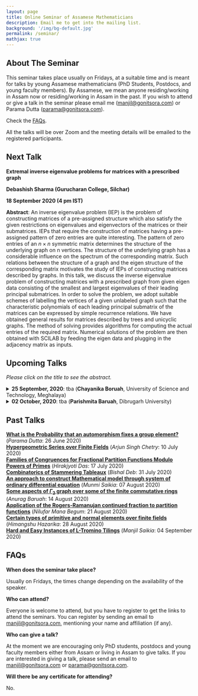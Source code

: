 ```yaml
---
layout: page
title: Online Seminar of Assamese Mathematicians
description: Email me to get into the mailing list.
background: '/img/bg-default.jpg'
permalink: /seminar/
mathjax: true
---
```


## About The Seminar

This seminar takes place usually on Fridays, at a suitable time and is meant for talks by young Assamese mathematicians (PhD Students, Postdocs, and young faculty members). By Assamese, we mean anyone residing/working in Assam now or residing/working in Assam in the past. If you wish to attend or give a talk in the seminar please email me (manjil@gonitsora.com) or Parama Dutta (parama@gonitsora.com).

Check the [FAQs](#faqs).

All the talks will be over Zoom and the meeting details will be emailed to the registered participants.

## Next Talk

**Extremal inverse eigenvalue problems for matrices with a prescribed graph**

**Debashish Sharma (Gurucharan College, Silchar)**

**18 September 2020 (4 pm IST)**

**Abstract**: An inverse eigenvalue problem (IEP) is the problem of constructing matrices of a pre-assigned structure which also satisfy the given restrictions on eigenvalues and eigenvectors of the matrices or their submatrices. IEPs that require the construction of matrices having a pre-assigned pattern of zero entries are quite interesting. The pattern of zero entries of an $n\times n$ symmetric matrix determines the structure of the underlying graph on n vertices. The structure of the underlying graph has a considerable influence on the spectrum of the corresponding matrix. Such relations between the structure of a graph and the eigen structure of the corresponding matrix motivates the study of IEPs of constructing matrices described by graphs. In this talk, we discuss the inverse eigenvalue problem of constructing matrices with a prescribed graph from given eigen data consisting of the smallest and largest eigenvalues of their leading principal submatrices. In order to solve the problem, we adopt suitable schemes of labelling the vertices of a given unlabeled graph such that the characteristic polynomials of each leading principal submatrix of the matrices can be expressed by simple recurrence relations. We have obtained general results for matrices described by trees and unicyclic graphs. The method of solving provides algorithms for computing the actual entries of the required matrix. Numerical solutions of the problem are then obtained with SCILAB by feeding the eigen data and plugging in the adjacency matrix as inputs.


## Upcoming Talks

*Please click on the title to see the abstract.*
 


<details>
  <summary><b>25 September, 2020</b>: tba (<b>Chayanika Boruah</b>, University of Science and Technology, Meghalaya)</summary>

tba
</details>  

<details>
  <summary><b>02 October, 2020</b>: tba (<b>Parishmita Baruah</b>, Dibrugarh University)</summary>

tba
</details> 
  
    
      
      


## Past Talks
  
**[What is the Probability that an automorphism fixes a group element?](/seminar/Parama_Dutta.pdf)** (*Parama Dutta*: 26 June 2020)  
**[Hypergeometric Series over Finite Fields](/seminar/Arjun_Singh_Chetry.pdf)** (*Arjun Singh Chetry*: 10 July 2020)  
**[Families of Congruences for Fractional Partition Functions Modulo Powers of Primes](/seminar/Hirakjyoti_Das.pdf)** (*Hirakjyoti Das*: 17 July 2020)  
**[Combinatorics of Stammering Tableaux](/seminar/Bishal_Deb.pdf)** (*Bishal Deb*: 31 July 2020)  
**[An approach to construct Mathematical model through system of ordinary differential equation](/seminar/Munmi_Saikia.pdf)** (*Munmi Saikia*: 07 August 2020)  
**[Some aspects of $\Gamma_2$ graph over some of the finite commutative rings](/seminar/Anurag_Baruah.pdf)** (*Anurag Baruah*: 14 August 2020)  
**[Application of the Rogers-Ramanujan continued fraction to partition functions](/seminar/Nilufar_Mana_Begum.pdf)** (*Nilufar Mana Begum*: 21 August 2020)  
**[Certain types of primitive and normal elements over finite fields](/seminar/Himangshu_Hazarika.pdf)** (*Himangshu Hazarika*: 28 August 2020)  
**[Hard and Easy Instances of L-Tromino Tilings](/seminar/Manjil_Saikia.pdf)** (*Manjil Saikia*: 04 September 2020)  
      
      



## <a name="faqs"></a>FAQs

**When does the seminar take place?**  

Usually on Fridays, the times change depending on the availability of the speaker.

**Who can attend?**  

Everyone is welcome to attend, but you have to register to get the links to attend the seminars. You can register by sending an email to manjil@gonitsora.com, mentioning your name and affiliation (if any).

**Who can give a talk?**  

At the moment we are encouraging only PhD students, postdocs and young faculty members either from Assam or living in Assam to give talks. If you are interested in giving a talk, please send an email to manjil@gonitsora.com or parama@gonitsora.com.

**Will there be any certificate for attending?**  

No.
